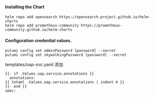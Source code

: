 #### Installing the Chart
```hcl
helm repo add opensearch https://opensearch-project.github.io/helm-charts
helm repo add prometheus-community https://prometheus-community.github.io/helm-charts
```

#### Configuration credential values.
```hcl
pulumi config set adminPassword [password] --secret
pulumi config set skywalkingPassword [password] --secret
```

templates/oap-svc.yaml 添加
```
{{- if .Values.oap.service.annotations }}
  annotations:
{{ toYaml .Values.oap.service.annotations | indent 4 }}
{{- end }}
spec:
```